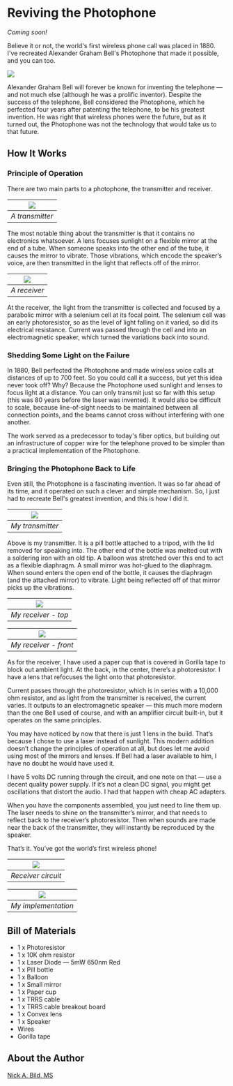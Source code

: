 # Reviving the Photophone

*Coming soon!*

Believe it or not, the world's first wireless phone call was placed in 1880. I've recreated Alexander Graham Bell's Photophone that made it possible, and you can too.

![](https://raw.githubusercontent.com/nickbild/photophone/refs/heads/main/media/logo.jpg)

Alexander Graham Bell will forever be known for inventing the telephone — and not much else (although he was a prolific inventor). Despite the success of the telephone, Bell considered the Photophone, which he perfected four years after patenting the telephone, to be his greatest invention. He was right that wireless phones were the future, but as it turned out, the Photophone was not the technology that would take us to that future.

## How It Works

### Principle of Operation

There are two main parts to a photophone, the transmitter and receiver. 

| ![](https://raw.githubusercontent.com/nickbild/photophone/refs/heads/main/media/Photophone_transmitter_4074931746_9f996df841_b.jpg) | 
|:--:| 
| *A transmitter* |

The most notable thing about the transmitter is that it contains no electronics whatsoever. A lens focuses sunlight on a flexible mirror at the end of a tube. When someone speaks into the other end of the tube, it causes the mirror to vibrate. Those vibrations, which encode the speaker’s voice, are then transmitted in the light that reflects off of the mirror.

| ![](https://raw.githubusercontent.com/nickbild/photophone/refs/heads/main/media/800px-Photophone_receiver_4074172975_288f2808f0_o.jpg) | 
|:--:| 
| *A receiver* |

At the receiver, the light from the transmitter is collected and focused by a parabolic mirror with a selenium cell at its focal point. The selenium cell was an early photoresistor, so as the level of light falling on it varied, so did its electrical resistance. Current was passed through the cell and into an electromagnetic speaker, which turned the variations back into sound.

### Shedding Some Light on the Failure

In 1880, Bell perfected the Photophone and made wireless voice calls at distances of up to 700 feet. So you could call it a success, but yet this idea never took off? Why? Because the Photophone used sunlight and lenses to focus light at a distance. You can only transmit just so far with this setup (this was 80 years before the laser was invented). It would also be difficult to scale, because line-of-sight needs to be maintained between all connection points, and the beams cannot cross without interfering with one another.

The work served as a predecessor to today's fiber optics, but building out an infrastructure of copper wire for the telephone proved to be simpler than a practical implementation of the Photophone.

### Bringing the Photophone Back to Life

Even still, the Photophone is a fascinating invention. It was so far ahead of its time, and it operated on such a clever and simple mechanism. So, I just had to recreate Bell's greatest invention, and this is how I did it.

| ![](https://raw.githubusercontent.com/nickbild/photophone/refs/heads/main/media/my_transmitter_sm.png) | 
|:--:| 
| *My transmitter* |

Above is my transmitter. It is a pill bottle attached to a tripod, with the lid removed for speaking into. The other end of the bottle was melted out with a soldering iron with an old tip. A balloon was stretched over this end to act as a flexible diaphragm. A small mirror was hot-glued to the diaphragm. When sound enters the open end of the bottle, it causes the diaphragm (and the attached mirror) to vibrate. Light being reflected off of that mirror picks up the vibrations.

| ![](https://raw.githubusercontent.com/nickbild/photophone/refs/heads/main/media/my_receiver_1_sm.png) | 
|:--:| 
| *My receiver - top* |

| ![](https://raw.githubusercontent.com/nickbild/photophone/refs/heads/main/media/my_receiver_2_sm.png) | 
|:--:| 
| *My receiver - front* |

As for the receiver, I have used a paper cup that is covered in Gorilla tape to block out ambient light. At the back, in the center, there’s a photoresistor. I have a lens that refocuses the light onto that photoresistor. 

Current passes through the photoresistor, which is in series with a 10,000 ohm resistor, and as light from the transmitter is received, the current varies. It outputs to an electromagnetic speaker — this much more modern than the one Bell used of course, and with an amplifier circuit built-in, but it operates on the same principles.

You may have noticed by now that there is just 1 lens in the build. That’s because I chose to use a laser instead of sunlight. This modern addition doesn’t change the principles of operation at all, but does let me avoid using most of the mirrors and lenses. If Bell had a laser available to him, I have no doubt he would have used it.

I have 5 volts DC running through the circuit, and one note on that — use a decent quality power supply. If it’s not a clean DC signal, you might get oscillations that distort the audio. I had that happen with cheap AC adapters.

When you have the components assembled, you just need to line them up. The laser needs to shine on the transmitter’s mirror, and that needs to reflect back to the receiver’s photoresistor. Then when sounds are made near the back of the transmitter, they will instantly be reproduced by the speaker. 

That’s it. You’ve got the world’s first wireless phone!

| ![](https://raw.githubusercontent.com/nickbild/photophone/refs/heads/main/media/circuit.png) | 
|:--:| 
| *Receiver circuit* |

| ![](https://raw.githubusercontent.com/nickbild/photophone/refs/heads/main/media/assembly_sm.png) | 
|:--:| 
| *My implementation* |

## Bill of Materials

- 1 x Photoresistor
- 1 x 10K ohm resistor
- 1 x Laser Diode — 5mW 650nm Red
- 1 x Pill bottle
- 1 x Balloon
- 1 x Small mirror
- 1 x Paper cup
- 1 x TRRS cable
- 1 x TRRS cable breakout board
- 1 x Convex lens
- 1 x Speaker
- Wires
- Gorilla tape

## About the Author

[Nick A. Bild, MS](https://nickbild79.firebaseapp.com/#!/)
